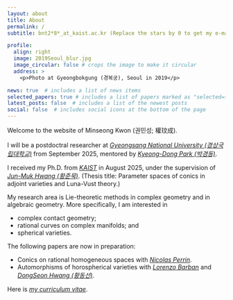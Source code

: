 ```yaml
---
layout: about
title: About
permalink: /
subtitle: bnt2*8*_at_kaist.ac.kr (Replace the stars by 0 to get my e-mail address)

profile:
  align: right
  image: 2019Seoul_blur.jpg
  image_circular: false # crops the image to make it circular
  address: >
    <p>Photo at Gyeongbokgung (경복궁), Seoul in 2019</p>

news: true  # includes a list of news items
selected_papers: true # includes a list of papers marked as "selected={true}"
latest_posts: false  # includes a list of the newest posts
social: false  # includes social icons at the bottom of the page
---
```

Welcome to the website of Minseong Kwon (권민성; 權玟成).

I will be a postdoctral researcher at *[Gyeongsang National University (경상국립대학교)](https://www.gnu.ac.kr/math/main.do)* from September 2025, mentored by *[Kyeong-Dong Park (박경동)](https://sites.google.com/view/kdpark)*.

I received my Ph.D. from *[KAIST](https://mathsci.kaist.ac.kr/)* in August 2025, under the supervision of *[Jun-Muk Hwang (황준묵)](https://www.ibs.re.kr/eng/sub02_02_03.do)*. (Thesis title: Parameter spaces of conics in adjoint varieties and Luna-Vust theory.)

My research area is Lie-theoretic methods in complex geometry and in algebraic geometry. More specifically, I am interested in
* complex contact geometry;
* rational curves on complex manifolds; and
* spherical varieties.

The following papers are now in preparation:
* Conics on rational homogeneous spaces with *[Nicolas Perrin](https://perso.pages.math.cnrs.fr/users/nicolas.perrin/)*.
* Automorphisms of horospherical varieties with *[Lorenzo Barban](https://sites.google.com/view/lorenzobarban/)* and *[DongSeon Hwang (황동선)](https://ccg.ibs.re.kr/members/)*.

Here is *<a href="assets/pdf/Curriculum_Vitae_Minseong_Kwon.pdf" target="_blank">my curriculum vitae</a>*.

